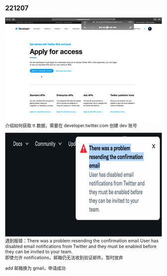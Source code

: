 ## 221207

<img src='./img/2022-12-07-10-30-58.png' height=333px></img>  
介绍如何获取 tt 数据，需要在 developer.twitter.com 创建 dev 账号

<img src='./img/2022-12-07-11-06-11.png' height=333px></img>  
遇到报错：There was a problem resending the confirmation email
User has disabled email notifications from Twitter and they must be enabled before they can be invited to your team.  
即使允许 notifications，邮箱仍无法收到验证邮件。暂时放弃

add 邮箱换为 gmail，申请成功
